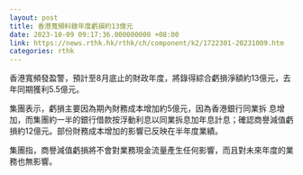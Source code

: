 ```yaml
---
layout: post
title: 香港寬頻料錄年度虧損約13億元
date: 2023-10-09 09:17:36.000000000 +08:00
link: https://news.rthk.hk/rthk/ch/component/k2/1722301-20231009.htm
categories: rthk
---
```


香港寬頻發盈警，預計至8月底止的財政年度，將錄得綜合虧損淨額約13億元，去年同期獲利5.5億元。

集團表示，虧損主要因為期內財務成本增加約5億元，因為香港銀行同業拆
息增加，而集團約一半的銀行借款按浮動利息以同業拆息加年息計息；確認商譽減值虧損約12億元。部份財務成本增加的影響已反映在半年度業績。

集團指，商譽減值虧損將不會對業務現金流量產生任何影響，而且對未來年度的業務也無影響。
